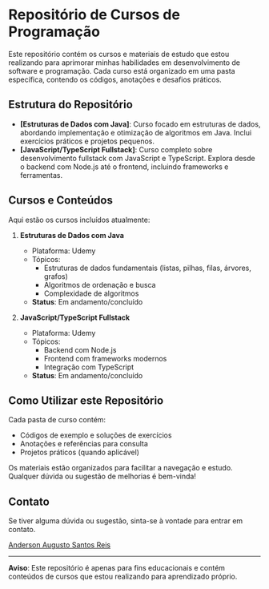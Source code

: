 # Repositório de Cursos de Programação

Este repositório contém os cursos e materiais de estudo que estou realizando para aprimorar minhas habilidades em desenvolvimento de software e programação. Cada curso está organizado em uma pasta específica, contendo os códigos, anotações e desafios práticos.

## Estrutura do Repositório

- **[Estruturas de Dados com Java]**: Curso focado em estruturas de dados, abordando implementação e otimização de algoritmos em Java. Inclui exercícios práticos e projetos pequenos.
- **[JavaScript/TypeScript Fullstack]**: Curso completo sobre desenvolvimento fullstack com JavaScript e TypeScript. Explora desde o backend com Node.js até o frontend, incluindo frameworks e ferramentas.
  
## Cursos e Conteúdos

Aqui estão os cursos incluídos atualmente:

1. **Estruturas de Dados com Java**
   - Plataforma: Udemy
   - Tópicos:
     - Estruturas de dados fundamentais (listas, pilhas, filas, árvores, grafos)
     - Algoritmos de ordenação e busca
     - Complexidade de algoritmos
   - **Status**: Em andamento/concluído

2. **JavaScript/TypeScript Fullstack**
   - Plataforma: Udemy
   - Tópicos:
     - Backend com Node.js
     - Frontend com frameworks modernos
     - Integração com TypeScript
   - **Status**: Em andamento/concluído

## Como Utilizar este Repositório

Cada pasta de curso contém:
- Códigos de exemplo e soluções de exercícios
- Anotações e referências para consulta
- Projetos práticos (quando aplicável)

Os materiais estão organizados para facilitar a navegação e estudo. Qualquer dúvida ou sugestão de melhorias é bem-vinda!

## Contato

Se tiver alguma dúvida ou sugestão, sinta-se à vontade para entrar em contato.

[Anderson Augusto Santos Reis](https://linkedin.com/in/anderson-reis-5407311b3) 

---

**Aviso**: Este repositório é apenas para fins educacionais e contém conteúdos de cursos que estou realizando para aprendizado próprio.
